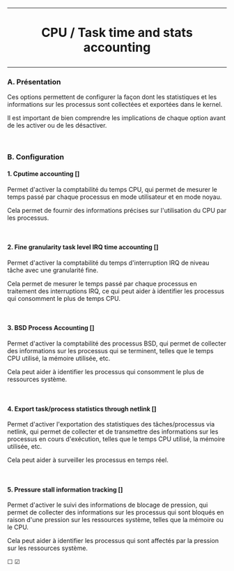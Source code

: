 ---------------------------------------------------------------------------------
# <p align='center'>  CPU / Task time and stats accounting </p>
---------------------------------------------------------------------------------
### A. Présentation
Ces options permettent de configurer la façon dont les statistiques et les informations sur les processus sont collectées et exportées dans le kernel.

Il est important de bien comprendre les implications de chaque option avant de les activer ou de les désactiver.

<br />

### B. Configuration
#### 1. Cputime accounting []
Permet d'activer la comptabilité du temps CPU, qui permet de mesurer le temps passé par chaque processus en mode utilisateur et en mode noyau.

Cela permet de fournir des informations précises sur l'utilisation du CPU par les processus.

<br />

#### 2. Fine granularity task level IRQ time accounting []
Permet d'activer la comptabilité du temps d'interruption IRQ de niveau tâche avec une granularité fine.

Cela permet de mesurer le temps passé par chaque processus en traitement des interruptions IRQ, ce qui peut aider à identifier les processus qui consomment le plus de temps CPU.

<br />

#### 3. BSD Process Accounting []
Permet d'activer la comptabilité des processus BSD, qui permet de collecter des informations sur les processus qui se terminent, telles que le temps CPU utilisé, la mémoire utilisée, etc.

Cela peut aider à identifier les processus qui consomment le plus de ressources système.

<br />

#### 4. Export task/process statistics through netlink []
Permet d'activer l'exportation des statistiques des tâches/processus via netlink, qui permet de collecter et de transmettre des informations sur les processus en cours d'exécution, telles que le temps CPU utilisé, la mémoire utilisée, etc.

Cela peut aider à surveiller les processus en temps réel.

<br />

#### 5. Pressure stall information tracking []
Permet d'activer le suivi des informations de blocage de pression, qui permet de collecter des informations sur les processus qui sont bloqués en raison d'une pression sur les ressources système, telles que la mémoire ou le CPU.

Cela peut aider à identifier les processus qui sont affectés par la pression sur les ressources système.
<br />

☐
☑
